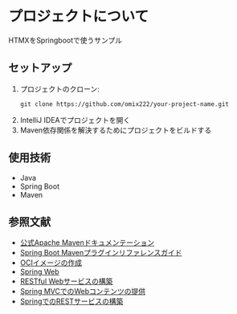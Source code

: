 # プロジェクトについて

HTMXをSpringbootで使うサンプル

## セットアップ

1. プロジェクトのクローン:
    ```
    git clone https://github.com/omix222/your-project-name.git
    ```
2. IntelliJ IDEAでプロジェクトを開く
3. Maven依存関係を解決するためにプロジェクトをビルドする

## 使用技術

- Java
- Spring Boot
- Maven

## 参照文献

- [公式Apache Mavenドキュメンテーション](https://maven.apache.org/guides/index.html)
- [Spring Boot Mavenプラグインリファレンスガイド](https://docs.spring.io/spring-boot/docs/3.2.2/maven-plugin/reference/html/)
- [OCIイメージの作成](https://docs.spring.io/spring-boot/docs/3.2.2/maven-plugin/reference/html/#build-image)
- [Spring Web](https://docs.spring.io/spring-boot/docs/3.2.2/reference/htmlsingle/index.html#web)
- [RESTful Webサービスの構築](https://spring.io/guides/gs/rest-service/)
- [Spring MVCでのWebコンテンツの提供](https://spring.io/guides/gs/serving-web-content/)
- [SpringでのRESTサービスの構築](https://spring.io/guides/tutorials/rest/)